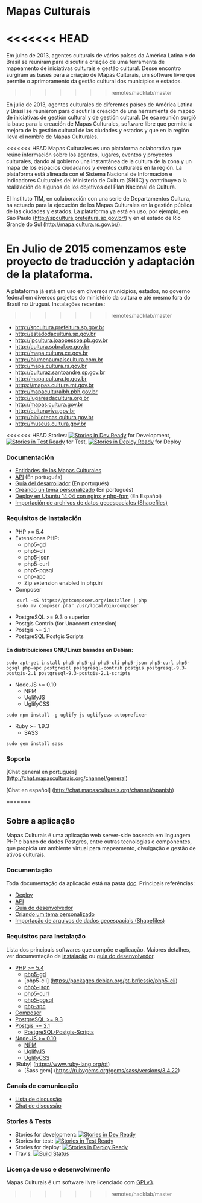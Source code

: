 # Mapas Culturais
<<<<<<< HEAD
=======

Em julho de 2013, agentes culturais de vários países da América Latina e do Brasil se reuniram para discutir a criação de uma ferramenta de mapeamento de iniciativas culturais e gestão cultural. Desse encontro surgiram as bases para a criação de Mapas Culturais, um software livre que permite o aprimoramento da gestão cultural dos municípios e estados.
>>>>>>> remotes/hacklab/master

En julio de 2013, agentes culturales de diferentes países de América Latina y Brasil se reunieron para discutir la creación de una herramienta de mapeo de iniciativas de gestión cultural y de gestión cultural. De esa reunión surgió la base para la creación de Mapas Culturales, software libre que permite la mejora de la gestión cultural de las ciudades y estados y que en la región lleva el nombre de Mapas Culturales.

<<<<<<< HEAD
Mapas Culturales es una plataforma colaborativa que reúne información sobre los agentes, lugares, eventos y proyectos culturales, dando al gobierno una instantánea de la cultura de la zona y un mapa de los espacios ciudadanos y eventos culturales en la región. La plataforma está alineada con el Sistema Nacional de Información e Indicadores Culturales del Ministerio de Cultura (SNIIC) y contribuye a la realización de algunos de los objetivos del Plan Nacional de Cultura.

El Instituto TIM, en colaboración con una serie de Departamentos Cultura, ha actuado para la ejecución de los Mapas Culturales en la gestión pública de las ciudades y estados. La plataforma ya está en uso, por ejemplo, en São Paulo (http://spcultura.prefeitura.sp.gov.br/) y en el estado de Río Grande do Sul (http://mapa.cultura.rs.gov.br/).

En Julio de 2015 comenzamos este proyecto de traducción y adaptación de la plataforma.
=======
A plataforma já está em uso em diversos municipios, estados, no governo federal em diversos projetos do ministério da cultura e até mesmo fora do Brasil no Uruguai. Instalações recentes: 
>>>>>>> remotes/hacklab/master

* http://spcultura.prefeitura.sp.gov.br
* http://estadodacultura.sp.gov.br
* http://jpcultura.joaopessoa.pb.gov.br
* http://cultura.sobral.ce.gov.br
* http://mapa.cultura.ce.gov.br
* http://blumenaumaiscultura.com.br
* http://mapa.cultura.rs.gov.br
* http://culturaz.santoandre.sp.gov.br
* http://mapa.cultura.to.gov.br
* https://mapas.cultura.mt.gov.br
* http://mapaculturalbh.pbh.gov.br
* http://lugaresdacultura.org.br
* http://mapas.cultura.gov.br
* http://culturaviva.gov.br
* http://bibliotecas.cultura.gov.br
* http://museus.cultura.gov.br

<<<<<<< HEAD
Stories: [![Stories in Dev Ready](https://badge.waffle.io/LibreCoopUruguay/mapasculturais.png?label=status:dev-ready)](https://waffle.io/LibreCoopUruguay/mapasculturais) for Development, [![Stories in Test Ready](https://badge.waffle.io/LibreCoopUruguay/mapasculturais.png?label=status:test-ready)](https://waffle.io/LibreCoopUruguay/mapasculturais) for Test, [![Stories in Deploy Ready](https://badge.waffle.io/LibreCoopUruguay/mapasculturais.png?label=status:tested)](https://waffle.io/LibreCoopUruguay/mapasculturais) for Deploy

### Documentación 
- [Entidades de los Mapas Culturales](doc/entidades.md)
- [API](doc/api.md) (En portugués)
- [Guía del desarrollador](doc/developer-guide.md) (En portugués)
- [Creando un tema personalizado](doc/developer-guide/themes.md) (En portugués)
- [Deploy en Ubuntu 14.04 con nginx y php-fpm](doc/deploy-ubuntu-14.04.md) (En Español)
- [Importación de archivos de datos geoespaciales (Shapefiles)](doc/shapefiles.md)

### Requisitos de Instalación
- PHP >= 5.4
- Extensiones PHP:
  - php5-gd
  - php5-cli
  - php5-json
  - php5-curl
  - php5-pgsql
  - php-apc
  - Zip extension enabled in php.ini
- Composer
```shell
    curl -sS https://getcomposer.org/installer | php
    sudo mv composer.phar /usr/local/bin/composer
```
- PostgreSQL >= 9.3 o superior
- Postgis Contrib (for Unaccent extension)
- Postgis >= 2.1
-  PostgreSQL Postgis Scripts

#### En distribuiciones GNU/Linux basadas en Debian:
```shell
sudo apt-get install php5 php5-gd php5-cli php5-json php5-curl php5-pgsql php-apc postgresql postgresql-contrib postgis postgresql-9.3-postgis-2.1 postgresql-9.3-postgis-2.1-scripts
```
- Node.JS >= 0.10
  - NPM
  - UglifyJS
  - UglifyCSS
```shell
sudo npm install -g uglify-js uglifycss autoprefixer
```
- Ruby  >= 1.9.3
  - SASS
```shell
sudo gem install sass
```
### Soporte
[Chat general en portugués] (http://chat.mapasculturais.org/channel/general)

[Chat en español] (http://chat.mapasculturais.org/channel/spanish)

=======
## Sobre a aplicação
Mapas Culturais é uma aplicação web server-side baseada em linguagem PHP e banco de dados Postgres, entre outras tecnologias e componentes, que propicia um ambiente virtual para mapeamento, divulgação e gestão de ativos culturais.  

### Documentação 
Toda documentação da aplicação está na pasta [doc](doc). Principais referências: 
- [Deploy](doc/deploy-ubuntu-14.04.md)
- [API](doc/api.md)
- [Guia do desenvolvedor](doc/developer-guide.md)
- [Criando um tema personalizado](doc/developer-guide/themes.md)
- [Importação de arquivos de dados geoespaciais (Shapefiles)](doc/shapefiles.md)

### Requisitos para Instalação
Lista dos principais softwares que compõe e aplicação. Maiores detalhes, ver documentação de [instalação](doc/deploy-ubuntu-14.04.md) ou [guia do desenvolvedor](doc/developer-guide.md). 

- [PHP >= 5.4](http://php.net)
  - [php5-gd](http://php.net/manual/pt_BR/book.image.php)
  - [php5-cli] (https://packages.debian.org/pt-br/jessie/php5-cli)
  - [php5-json](http://php.net/manual/pt_BR/book.json.php)
  - [php5-curl](http://php.net/manual/pt_BR/book.curl.php)
  - [php5-pgsql](http://php.net/manual/pt_BR/book.pgsql.php)
  - [php-apc](http://php.net/manual/pt_BR/book.apc.php)
- [Composer](https://getcomposer.org/)
- [PostgreSQL >= 9.3](http://www.postgresql.org/)
- [Postgis >= 2.1](http://postgis.net)
  - [PostgreSQL-Postgis-Scripts](http://packages.ubuntu.com/trusty/misc/postgresql-9.3-postgis-2.1)
- [Node.JS >= 0.10](https://nodejs.org/en/)
  - [NPM](https://www.npmjs.com/)
  - [UglifyJS](https://www.npmjs.com/package/uglify-js)
  - [UglifyCSS](https://www.npmjs.com/package/gulp-uglifycss)
- [Ruby] (https://www.ruby-lang.org/pt)
  - [Sass gem] (https://rubygems.org/gems/sass/versions/3.4.22)

### Canais de comunicação

* [Lista de discussão](https://groups.google.com/forum/?hl=en#!forum/mapas-culturais)
* [Chat de discussão](http://chat.mapasculturais.org)

### Stories & Tests

- Stories for development: 
[![Stories in Dev Ready](https://badge.waffle.io/hacklabr/mapasculturais.png?label=status:dev-ready)](https://waffle.io/hacklabr/mapasculturais) 
- Stories for test: 
[![Stories in Test Ready](https://badge.waffle.io/hacklabr/mapasculturais.png?label=status:test-ready)](https://waffle.io/hacklabr/mapasculturais)
- Stories for deploy: [![Stories in Deploy Ready](https://badge.waffle.io/hacklabr/mapasculturais.png?label=status:tested)](https://waffle.io/hacklabr/mapasculturais)
- Travis:
[![Build Status](https://secure.travis-ci.org/hacklabr/mapasculturais.png)](http://travis-ci.org/hacklabr/mapasculturais)

### Licença de uso e desenvolvimento

Mapas Culturais é um software livre licenciado com [GPLv3](http://gplv3.fsf.org). 
>>>>>>> remotes/hacklab/master
